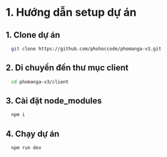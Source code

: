 # 1. Hướng dẫn setup dự án

## 1. Clone dự án

```bash
  git clone https://github.com/phohoccode/phomanga-v3.git
```

## 2. Di chuyển đến thư mục client

```bash
  cd phomanga-v3/client
```

## 3. Cài đặt node_modules

```bash
  npm i
```

## 4. Chạy dự án

```bash
  npm run dev
```

